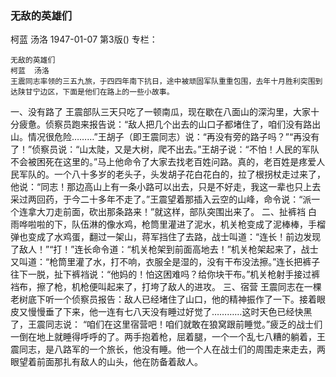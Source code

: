 ### 无敌的英雄们
柯蓝  汤洛
1947-01-07
第3版()
专栏：

    无敌的英雄们
    柯蓝  汤洛
    王震同志率领的三五九旅，于四四年南下抗日，途中被顽固军队重重包围，去年十月胜利突围到达陕甘宁边区，下面是他们在路上的一些小故事。
  一、没有路了
    王震部队三天只吃了一顿南瓜，现在歇在八面山的深沟里，大家十分疲惫。侦察员跑来报告说：“敌人把几个出去的山口子都堵住了，咱们没有路出山。情况很危险………”王胡子（即王震同志）说：“再没有旁的路子吗？”“再没有了！”侦察员说：“山太陡，又是大树，爬不出去。”王胡子说：“不怕！人民的军队不会被困死在这里的。”马上他命令了大家去找老百姓问路。真的，老百姓是疼爱人民军队的。一个八十多岁的老头子，头发胡子花白花白的，拉了根拐杖走过来了，他说：“同志！那边高山上有一条小路可以出去，只是不好走，我这一辈也只上去采过两回药，于今二十多年不走了。”王震望着那插入云空的山峰，命令说：“派一个连拿大刀走前面，砍出那条路来！”就这样，部队突围出来了。
  二、扯裤裆
    白雨哗啦啦的下，队伍淋的像水鸡，枪筒里灌进了泥水，机关枪变成了泥棒棒，手榴弹也变成了水鸡蛋，翻过一架山，蒋军挡住了去路，战士叫道：“连长！前边发现了敌人！”“打！”连长命令道：“机关枪架到前面高地去！”机关枪架起来了，战士又叫道：“枪筒里灌了水，打不响，衣服全是湿的，没有干布没法擦。”连长把裤子往下一脱，扯下裤裆说：“他妈的！怕这困难吗？给你块干布。”机关枪射手接过裤裆布，擦了枪，机枪便叫起来了，打垮了敌人的进攻。
  三、宿营
    王震同志在一棵老树底下听一个侦察员报告：敌人已经堵住了山口，他的精神振作了一下。接着眼皮又慢慢垂了下来，他一连有七八天没有睡过好觉了…………这时天色已经快黑了，王震同志说：
    “咱们在这里宿营吧！咱们就敢在狼窝跟前睡觉。”疲乏的战士们一倒在地上就睡得呼呼的了。两手抱着枪，屈着腿，一个一个乱七八糟的躺着，王震同志，是八路军的一个旅长，他没有睡。他一个人在战士们的周围走来走去，两眼望着前面那扎有敌人的山头，他在防备着敌人。
